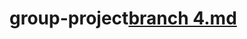 # group-project[branch 4.md](https://github.com/MusongLee/group-project/files/13631898/branch.4.md)
